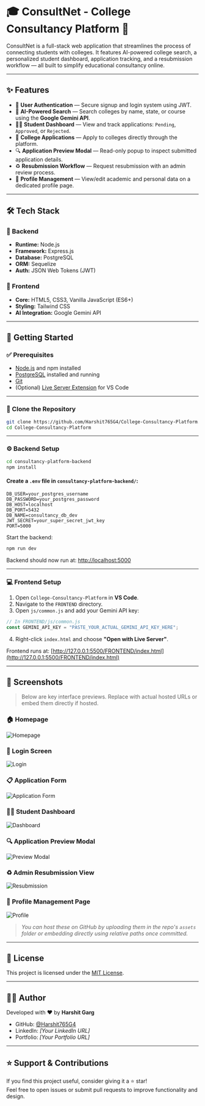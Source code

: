 # 🎓 ConsultNet - College Consultancy Platform 🚀

ConsultNet is a full-stack web application that streamlines the process of connecting students with colleges. It features AI-powered college search, a personalized student dashboard, application tracking, and a resubmission workflow — all built to simplify educational consultancy online.

---

## ✨ Features

- 🔐 **User Authentication** — Secure signup and login system using JWT.
- 🤖 **AI-Powered Search** — Search colleges by name, state, or course using the **Google Gemini API**.
- 🧑‍🎓 **Student Dashboard** — View and track applications: `Pending`, `Approved`, or `Rejected`.
- 📝 **College Applications** — Apply to colleges directly through the platform.
- 🔍 **Application Preview Modal** — Read-only popup to inspect submitted application details.
- ♻️ **Resubmission Workflow** — Request resubmission with an admin review process.
- 🧾 **Profile Management** — View/edit academic and personal data on a dedicated profile page.

---

## 🛠️ Tech Stack

### 🔧 Backend
- **Runtime:** Node.js  
- **Framework:** Express.js  
- **Database:** PostgreSQL  
- **ORM:** Sequelize  
- **Auth:** JSON Web Tokens (JWT)  

### 🎨 Frontend
- **Core:** HTML5, CSS3, Vanilla JavaScript (ES6+)  
- **Styling:** Tailwind CSS  
- **AI Integration:** Google Gemini API  

---

## 🚀 Getting Started

### ✅ Prerequisites

- [Node.js](https://nodejs.org/) and npm installed  
- [PostgreSQL](https://www.postgresql.org/) installed and running  
- [Git](https://git-scm.com/)  
- (Optional) [Live Server Extension](https://marketplace.visualstudio.com/items?itemName=ritwickdey.LiveServer) for VS Code

---

### 🔄 Clone the Repository

```bash
git clone https://github.com/Harshit765G4/College-Consultancy-Platform.git
cd College-Consultancy-Platform
```

---

### ⚙️ Backend Setup

```bash
cd consultancy-platform-backend
npm install
```

#### Create a `.env` file in `consultancy-platform-backend/`:

```env
DB_USER=your_postgres_username
DB_PASSWORD=your_postgres_password
DB_HOST=localhost
DB_PORT=5432
DB_NAME=consultancy_db_dev
JWT_SECRET=your_super_secret_jwt_key
PORT=5000
```

Start the backend:

```bash
npm run dev
```

Backend should now run at: [http://localhost:5000](http://localhost:5000)

---

### 💻 Frontend Setup

1. Open `College-Consultancy-Platform` in **VS Code**.
2. Navigate to the `FRONTEND` directory.
3. Open `js/common.js` and add your Gemini API key:

```js
// In FRONTEND/js/common.js
const GEMINI_API_KEY = "PASTE_YOUR_ACTUAL_GEMINI_API_KEY_HERE";
```

4. Right-click `index.html` and choose **"Open with Live Server"**.

Frontend runs at: [http://127.0.0.1:5500/FRONTEND/index.html](http://127.0.0.1:5500/FRONTEND/index.html)

---

## 📸 Screenshots

> Below are key interface previews. Replace with actual hosted URLs or embed them directly if hosted.

### 🏠 Homepage
![Homepage](https://i.imgur.com/screenshot1.png)

### 🔐 Login Screen
![Login](https://i.imgur.com/screenshot2.png)

### 📋 Application Form
![Application Form](https://i.imgur.com/screenshot3.png)

### 🧑‍🎓 Student Dashboard
![Dashboard](https://i.imgur.com/screenshot4.png)

### 🔍 Application Preview Modal
![Preview Modal](https://i.imgur.com/screenshot5.png)

### ♻️ Admin Resubmission View
![Resubmission](https://i.imgur.com/screenshot6.png)

### 🧾 Profile Management Page
![Profile](https://i.imgur.com/screenshot7.png)

> _You can host these on GitHub by uploading them in the repo's `assets` folder or embedding directly using relative paths once committed._

---

## 📝 License

This project is licensed under the [MIT License](LICENSE).

---

## 👨‍💻 Author

Developed with ❤️ by **Harshit Garg**

- GitHub: [@Harshit765G4](https://github.com/Harshit765G4)
- LinkedIn: *[Your LinkedIn URL]*
- Portfolio: *[Your Portfolio URL]*

---

## ⭐ Support & Contributions

If you find this project useful, consider giving it a ⭐ star!  
Feel free to open issues or submit pull requests to improve functionality and design.
